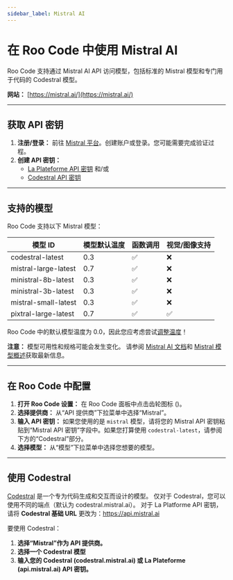 ```yaml
---
sidebar_label: Mistral AI
---
```


# 在 Roo Code 中使用 Mistral AI

Roo Code 支持通过 Mistral AI API 访问模型，包括标准的 Mistral 模型和专门用于代码的 Codestral 模型。

**网站：** [https://mistral.ai/](https://mistral.ai/)

---

## 获取 API 密钥

1.  **注册/登录：** 前往 [Mistral 平台](https://console.mistral.ai/)。创建账户或登录。您可能需要完成验证过程。
2.  **创建 API 密钥：**
    - [La Plateforme API 密钥](https://console.mistral.ai/api-keys/) 和/或
    - [Codestral API 密钥](https://console.mistral.ai/codestral)

---

## 支持的模型

Roo Code 支持以下 Mistral 模型：

| 模型 ID                | 模型默认温度 | 函数调用 | 视觉/图像支持 |
|------------------------|-----------------|------------------|--------|
| codestral-latest       | 0.3             | ✅               | ❌      |
| mistral-large-latest   | 0.7             | ✅               | ❌      |
| ministral-8b-latest    | 0.3             | ✅               | ❌      |
| ministral-3b-latest    | 0.3             | ✅               | ❌      |
| mistral-small-latest   | 0.3             | ✅               | ❌      |
| pixtral-large-latest   | 0.7             | ✅               | ✅      |
Roo Code 中的默认模型温度为 0.0，因此您应考虑尝试[调整温度](/features/model-temperature)！

**注意：** 模型可用性和规格可能会发生变化。
请参阅 [Mistral AI 文档](https://docs.mistral.ai/api/)和 [Mistral 模型概述](https://docs.mistral.ai/getting-started/models/models_overview/)获取最新信息。

---

## 在 Roo Code 中配置

1.  **打开 Roo Code 设置：** 在 Roo Code 面板中点击齿轮图标 (<Codicon name="gear" />)。
2.  **选择提供商：** 从“API 提供商”下拉菜单中选择“Mistral”。
3.  **输入 API 密钥：** 如果您使用的是 `mistral` 模型，请将您的 Mistral API 密钥粘贴到“Mistral API 密钥”字段中。如果您打算使用 `codestral-latest`，请参阅下方的“Codestral”部分。
4.  **选择模型：** 从“模型”下拉菜单中选择您想要的模型。

---

## 使用 Codestral

[Codestral](https://docs.mistral.ai/capabilities/code_generation/) 是一个专为代码生成和交互而设计的模型。
仅对于 Codestral，您可以使用不同的端点（默认为 codestral.mistral.ai）。
对于 La Platforme API 密钥，请将 **Codestral 基础 URL** 更改为：https://api.mistral.ai

要使用 Codestral：

1.  **选择“Mistral”作为 API 提供商。**
2.  **选择一个 Codestral 模型**
3.  **输入您的 Codestral (codestral.mistral.ai) 或 La Plateforme (api.mistral.ai) API 密钥。**
